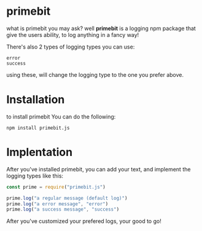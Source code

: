 # primebit
what is primebit you may ask? well **primebit** is a logging npm package that give the users ability, to log anything in a fancy way!

There's also 2 types of logging types you can use:

```
error
success
```

using these, will change the logging type to the one you prefer above.

# Installation

to install primebit You can do the following:

```
npm install primebit.js
```

# Implentation

After you've installed primebit, you can add your text, and implement the logging types like this:

```js
const prime = require("primebit.js")

prime.log("a regular message (default log)")
prime.log("a error message", "error")
prime.log("a success message", "success")
```

After you've customized your prefered logs, your good to go!